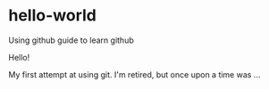 # hello-world
Using github guide to learn github

Hello!

My first attempt at using git.  I'm retired, but once upon a time was ...
